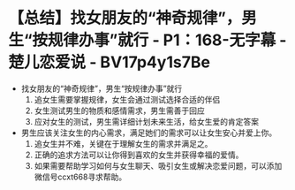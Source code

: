 # 【总结】找女朋友的“神奇规律”，男生“按规律办事”就行 - P1：168-无字幕 - 楚儿恋爱说 - BV17p4y1s7Be

-   找女朋友的“神奇规律”，男生“按规律办事”就行
    1.  追女生需要掌握规律，女生会通过测试选择合适的伴侣
    2.  女生测试男生的物质和感情需求，男生需善于回应
    3.  应对女生的测试，男生需详细计划未来生活，给女生爱的肯定答案
-   男生应该关注女生的内心需求，满足她们的需求可以让女生安心并爱上你。
    1.  追女生并不难，关键在于理解女生的需求并满足之。
    2.  正确的追求方法可以让你得到喜欢的女生并获得幸福的爱情。
    3.  如果需要帮助学习如何与女生聊天、吸引女生或解决恋爱问题，可以添加微信号ccxt668寻求帮助。